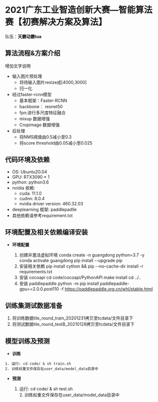 
# 2021广东工业智造创新大赛—智能算法赛【初赛解决方案及算法】 

队伍：**天霸动霸tua**

## 算法流程&方案介绍
增加文字说明
+ 输入图片预处理
    - 将待输入图片resize成[4000,3000]
    - 归一化
+ 经过faster-rcnn模型
    - 基本框架：Faster-RCNN
    - backbone： resnet50
    - fpn:进行多尺度特征融合
    - mixup 数据增强
    - Cropimage 数据增强
+ 后处理
    - 将NMS阈值由0.5减小至0.3
    - 将score threshold由0.05减小至0.025


## 代码环境及依赖

+ OS: Ubuntu20.04
+ GPU: RTX3090 * 1
+ python: python3.6
+ nvidia 依赖:
   - cuda: 11.1.0
   - cudnn: 8.0.4
   - nvidia driver version: 460.32.03
+ deeplearning 框架: paddlepadlle
+ 其他依赖请参考requirement.txt

## 环境配置及相关依赖编译安装

- **环境配置**

   1. 创建并激活虚拟环境
        conda create -n guangdong python=3.7 -y
        conda activate guangdong
	pip install --upgrade pip
   2. 安装相关依赖
        pip install cython && pip --no-cache-dir install -r requirements.txt
   3. 安装 cocoapi
        cd code/cocoapi/PythonAPI
	make install
	cd ../..
   4. 安装 paddlepaddle
       python -m pip install paddlepaddle-gpu==2.0.0.post110 -f https://paddlepaddle.org.cn/whl/stable.html
## 训练集测试数据准备
   1. 将训练数据tile_round_train_20201231拷贝至tcdata/文件目录下
   2. 将测试数据tile_round_testB_20210128拷贝至tcdata/文件目录下
## 模型训练及预测
   - **训练**
   
	1. 运行: cd code/ & sh train.sh
   	2. 训练权重文件保存在user_data/model_data目录中
	

   - **预测**
   
        1. 运行: cd code/ & sh test.sh	
	2. 训练权重文件保存在user_data/model_data目录中
   
   


